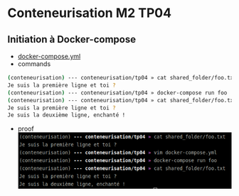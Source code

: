 # Conteneurisation M2 TP04

## Initiation à Docker-compose

* [docker-compose.yml](docker-compose.yml)
* commands
```bash
(conteneurisation) --- conteneurisation/tp04 » cat shared_folder/foo.txt
Je suis la première ligne et toi ?
(conteneurisation) --- conteneurisation/tp04 » docker-compose run foo   
(conteneurisation) --- conteneurisation/tp04 » cat shared_folder/foo.txt
Je suis la première ligne et toi ?
Je suis la deuxième ligne, enchanté !
```
* proof
![proof](commands.png)
